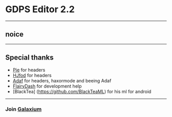 # GDPS Editor 2.2
---
noice
---
---
## Special thanks
- [Pie](https://github.com/poweredbypie) for headers
- [HJfod](https://github.com/HJfod) for headers
- [Adaf](https://github.com/adafcaefc) for headers, haxormode and beeing Adaf
- [FlairyDash](https://github.com/FlairyDash) for development help
- [BlackTea] (https://github.com/BlackTeaML) for his ml for android
---
### Join [Galaxium](https://discord.gg/ZV2zDu6JUX)
